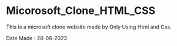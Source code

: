 # Micorosoft_Clone_HTML_CSS
This is a microsoft clone website made by Only Using Html and Css.


Date Made : 28-06-2023
